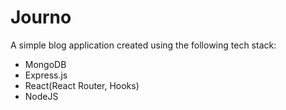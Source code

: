 # Journo
A simple blog application created using the following tech stack:
  - MongoDB
  - Express.js
  - React(React Router, Hooks)
  - NodeJS
